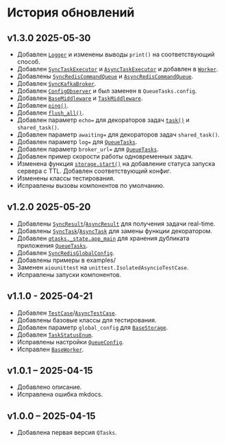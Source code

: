 # История обновлений

## v1.3.0 2025-05-30
- Добавлен [`Logger`](/qtasks/ru/api/logs/) и изменены выводы `print()` на соответствующий способ.
- Добавлен [`SyncTaskExecutor`](/qtasks/ru/api/executors/sync_task_executor/) и [`AsyncTaskExecutor`](/qtasks/ru/api/executors/async_task_executor/) и добавлен в [`Worker`](/qtasks/ru/api/workers/baseworker/).
- Добавлены [`SyncRedisCommandQueue`](/qtasks/ru/api/classes/sync_redis_commands/) и [`AsyncRedisCommandQueue`](/qtasks/ru/api/classes/async_redis_commands/).
- Добавлен [`SyncKafkaBroker`](/qtasks/ru/api/brokers/sync_kafkabroker/).
- Добавлен [`ConfigObserver`](/qtasks/ru/api/classes/config_observer/) и был заменен в `QueueTasks.config`.
- Добавлен [`BaseMiddleware`](/qtasks/ru/api/middlewares/basemiddleware/) и [`TaskMiddleware`](/qtasks/ru/api/middlewares/task_middleware/).
- Добавлен [`ping()`](/qtasks/ru/api/queuetasks/#qtasks.qtasks.QueueTasks.ping).
- Добавлен [`flush_all()`](/qtasks/ru/api/queuetasks/#qtasks.qtasks.QueueTasks.flush_all).
- Добавлен параметр `echo=` для декораторов задач [`task()`](/qtasks/ru/api/queuetasks/#qtasks.qtasks.QueueTasks.task) и `shared_task()`.
- Добавлен параметр `awaiting=` для декораторов задач `shared_task()`.
- Добавлен параметр `log=` для [`QueueTasks`](/qtasks/ru/api/queuetasks/).
- Добавлен параметр `broker_url=` для [`QueueTasks`](/qtasks/ru/api/queuetasks/).
- Добавлен пример скорости работы одновременных задач.
- Изменена функция [`storage.start()`](/qtasks/ru/api/storages/basestorage/#qtasks.storages.base.BaseStorage.start) на добавление статуса запуска сервера с TTL. Добавлен соответствующий конфиг.
- Изменены классы тестирования.
- Исправлены вызовы компонентов по умолчанию.

## v1.2.0 2025-05-20
- Добавлены [`SyncResult`](/qtasks/ru/api/results/sync_result)/[`AsyncResult`](/qtasks/ru/api/results/async_result) для получения задачи real-time.
- Добавлены [`SyncTask`](/qtasks/ru/api/registries/sync_task_decorator)/[`AsyncTask`](/qtasks/ru/api/registries/async_task_decorator) для замены функции декоратором.
- Добавлен [`qtasks._state.app_main`](/qtasks/ru/api/states/#qtasks._state.app_main) для хранения дубликата приложения [`QueueTasks`](/qtasks/ru/api/queuetasks).
- Добавлен [`SyncRedisGlobalConfig`](/qtasks/ru/api/globalconfig/sync_redisglobalconfig).
- Добавлены примеры в examples/
- Заменен `aiounittest` на `unittest.IsolatedAsyncioTestCase`.
- Исправлены запуски компонентов.

## v1.1.0 - 2025-04-21
- Добавлен [`TestCase`](/qtasks/ru/api/tests/sync_testcase/)/[`AsyncTestCase`](/qtasks/ru/api/tests/async_testcase/).
- Добавлены базовые классы для тестирования.
- Добавлен параметр `global_config` для [`BaseStorage`](/qtasks/ru/api/storages/basestorage/).
- Добавлен [`TaskStatusEnum`](/qtasks/ru/api/schemas/task_status_enum/).
- Исправлены настройки [`QueueConfig`](/qtasks/ru/api/schemas/queueconfig/).
- Исправлен [`BaseWorker`](/qtasks/ru/api/workers/baseworker/).

## v1.0.1 – 2025-04-15
- Добавлено описание.
- Исправлена ошибка mkdocs.

## v1.0.0 – 2025-04-15
- Добавлена первая версия `QTasks`.
